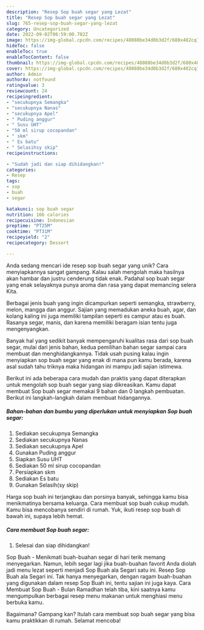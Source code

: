 ```yaml
---
description: "Resep Sop buah segar yang Lezat"
title: "Resep Sop buah segar yang Lezat"
slug: 765-resep-sop-buah-segar-yang-lezat
category: Uncategorized
date: 2022-09-02T06:59:00.702Z
image: https://img-global.cpcdn.com/recipes/48088be34d0b3d2f/680x482cq70/sop-buah-segar-foto-resep-utama.jpg
hideToc: false
enableToc: true
enableTocContent: false
thumbnail: https://img-global.cpcdn.com/recipes/48088be34d0b3d2f/680x482cq70/sop-buah-segar-foto-resep-utama.jpg
cover: https://img-global.cpcdn.com/recipes/48088be34d0b3d2f/680x482cq70/sop-buah-segar-foto-resep-utama.jpg
author: Admin
authorAv: notfound
ratingvalue: 3
reviewcount: 24
recipeingredient:
- "secukupnya Semangka"
- "secukupnya Nanas"
- "secukupnya Apel"
- " Puding anggur"
- " Susu UHT"
- "50 ml sirup cocopandan"
- " skm"
- " Es batu"
- " Selasihsy skip"
recipeinstructions:

- "Sudah jadi dan siap dihidangkan!"
categories:
- Resep
tags:
- sop
- buah
- segar

katakunci: sop buah segar 
nutrition: 166 calories
recipecuisine: Indonesian
preptime: "PT25M"
cooktime: "PT31M"
recipeyield: "2"
recipecategory: Dessert

---
```





Anda sedang mencari ide resep sop buah segar yang unik? Cara menyiapkannya sangat gampang. Kalau salah mengolah maka hasilnya akan hambar dan justru cenderung tidak enak. Padahal sop buah segar yang enak selayaknya punya aroma dan rasa yang dapat memancing selera Kita.





Berbagai jenis buah yang ingin dicampurkan seperti semangka, strawberry, melon, mangga dan anggur. Sajian yang memadukan aneka buah, agar, dan kolang kaling ini juga memiliki tampilan seperti es campur atau es buah. Rasanya segar, manis, dan karena memiliki beragam isian tentu juga mengenyangkan.

Banyak hal yang sedikit banyak mempengaruhi kualitas rasa dari sop buah segar, mulai dari jenis bahan, kedua pemilihan bahan segar sampai cara membuat dan menghidangkannya. Tidak usah pusing kalau ingin menyiapkan sop buah segar yang enak di mana pun kamu berada, karena asal sudah tahu triknya maka hidangan ini mampu jadi sajian istimewa.






Berikut ini ada beberapa cara mudah dan praktis yang dapat diterapkan untuk mengolah sop buah segar yang siap dikreasikan. Kamu dapat membuat Sop buah segar memakai 9 bahan dan 0 langkah pembuatan. Berikut ini langkah-langkah dalam membuat hidangannya.

<!--inarticleads1-->

##### Bahan-bahan dan bumbu yang diperlukan untuk menyiapkan Sop buah segar:

1. Sediakan secukupnya Semangka
1. Sediakan secukupnya Nanas
1. Sediakan secukupnya Apel
1. Gunakan  Puding anggur
1. Siapkan  Susu UHT
1. Sediakan 50 ml sirup cocopandan
1. Persiapkan  skm
1. Sediakan  Es batu
1. Gunakan  Selasih(sy skip)


Harga sop buah ini terjangkau dan porsinya banyak, sehingga kamu bisa menikmatinya bersama keluarga. Cara membuat sop buah cukup mudah. Kamu bisa mencobanya sendiri di rumah. Yuk, ikuti resep sop buah di bawah ini, supaya lebih hemat. 

<!--inarticleads2-->

##### Cara membuat Sop buah segar:


1. Selesai dan siap dihidangkan!

Sop Buah - Menikmati buah-buahan segar di hari terik memang menyegarkan. Namun, lebih segar lagi jika buah-buahan favorit Anda diolah jadi menu lezat seperti menjadi Sop Buah ala Segari satu ini. Resep Sop Buah ala Segari ini. Tak hanya menyegarkan, dengan ragam buah-buahan yang digunakan dalam resep Sop Buah ini, tentu sajian ini juga kaya. Cara Membuat Sop Buah - Bulan Ramadhan telah tiba, kini saatnya kamu mengumpulkan berbagai resep menu makanan untuk menghiasi menu berbuka kamu. 

Bagaimana? Gampang kan? Itulah cara membuat sop buah segar yang bisa kamu praktikkan di rumah. Selamat mencoba!
